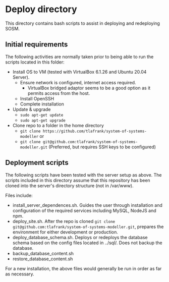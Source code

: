 # Deploy directory
This directory contains bash scripts to assist in deploying and redeploying SOSM.

## Initial requirements
The following activities are normally taken prior to being able to run the scripts located in this folder:
- Install OS to VM (tested with VirtualBox 6.1.26 and Ubuntu 20.04 Server).
  - Ensure network is configured, internet access required.
    - VirtualBox bridged adaptor seems to be a good option as it permits access from the host.
  - Install OpenSSH
  - Complete installation
- Update & upgrade
  - `sudo apt-get update`
  - `sudo apt-get upgrade`
- Clone repo to a folder in the home directory 
  - `git clone https://github.com/tlafrank/system-of-systems-modeller` or
  - `git clone git@github.com:tlafrank/system-of-systems-modeller.git` (Preferred, but requires SSH keys to be configured)


## Deployment scripts
The following scripts have been tested with the server setup as above. The scripts included in this directory assume that this repository has been cloned into the server's directory structure (not in /var/www).

Files include:
- install_server_dependences.sh. Guides the user through installation and configuration of the required services including MySQL, NodeJS and npm.
- deploy_site.sh. After the repo is cloned `git clone git@github.com:tlafrank/system-of-systems-modeller.git`, prepares the environment for either development or production.
- deploy_database_schema.sh. Deploys or redeploys the database schema based on the config files located in ../sql/. Does not backup the database.
- backup_database_content.sh
- restore_database_content.sh

For a new installation, the above files would generally be run in order as far as necessary.

